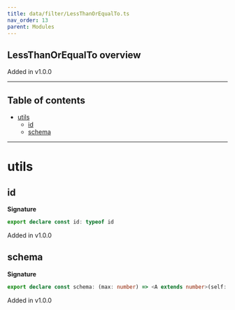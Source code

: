```yaml
---
title: data/filter/LessThanOrEqualTo.ts
nav_order: 13
parent: Modules
---
```


## LessThanOrEqualTo overview

Added in v1.0.0

---

<h2 class="text-delta">Table of contents</h2>

- [utils](#utils)
  - [id](#id)
  - [schema](#schema)

---

# utils

## id

**Signature**

```ts
export declare const id: typeof id
```

Added in v1.0.0

## schema

**Signature**

```ts
export declare const schema: (max: number) => <A extends number>(self: Schema<A>) => Schema<A>
```

Added in v1.0.0
